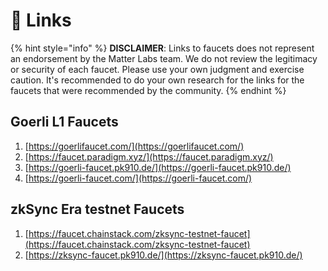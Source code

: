 # 🚰 Links

{% hint style="info" %}
**DISCLAIMER**: Links to faucets does not represent an endorsement by the Matter Labs team. We do not review the legitimacy or security of each faucet. Please use your own judgment and exercise caution. It's recommended to do your own research for the links for the faucets that were recommended by the community.
{% endhint %}

## Goerli L1 Faucets

1. [https://goerlifaucet.com/](https://goerlifaucet.com/)
2. [https://faucet.paradigm.xyz/](https://faucet.paradigm.xyz/)
3. [https://goerli-faucet.pk910.de/](https://goerli-faucet.pk910.de/)
4. [https://goerli-faucet.com/](https://goerli-faucet.com/)

## zkSync Era testnet Faucets

1. [https://faucet.chainstack.com/zksync-testnet-faucet](https://faucet.chainstack.com/zksync-testnet-faucet)
2. [https://zksync-faucet.pk910.de/](https://zksync-faucet.pk910.de/)
